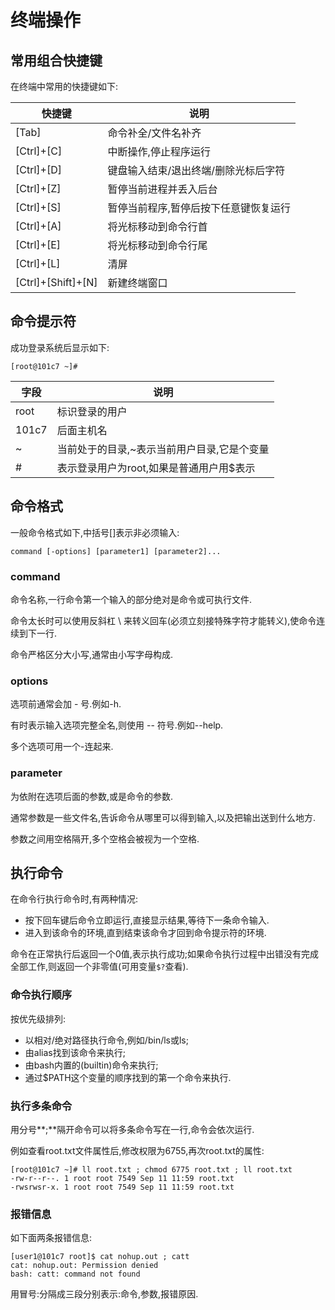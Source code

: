 # 终端操作

## 常用组合快捷键

在终端中常用的快捷键如下:

| 快捷键             | 说明                                  |
| ------------------ | ------------------------------------- |
| [Tab]              | 命令补全/文件名补齐                   |
| [Ctrl]+[C]         | 中断操作,停止程序运行                 |
| [Ctrl]+[D]         | 键盘输入结束/退出终端/删除光标后字符  |
| [Ctrl]+[Z]         | 暂停当前进程并丢入后台                |
| [Ctrl]+[S]         | 暂停当前程序,暂停后按下任意键恢复运行 |
| [Ctrl]+[A]         | 将光标移动到命令行首                  |
| [Ctrl]+[E]         | 将光标移动到命令行尾                  |
| [Ctrl]+[L]         | 清屏                                  |
| [Ctrl]+[Shift]+[N] | 新建终端窗口                          |



## 命令提示符

成功登录系统后显示如下:

`[root@101c7 ~]# `

| 字段  | 说明                                        |
| ----- | ------------------------------------------- |
| root  | 标识登录的用户                              |
| 101c7 | 后面主机名                                  |
| ~     | 当前处于的目录,~表示当前用户目录,它是个变量 |
| #     | 表示登录用户为root,如果是普通用户用$表示    |



## 命令格式

一般命令格式如下,中括号[]表示非必须输入:

`command [-options] [parameter1] [parameter2]... `

### command

命令名称,一行命令第一个输入的部分绝对是命令或可执行文件.

命令太长时可以使用反斜杠 \ 来转义回车(必须立刻接特殊字符才能转义),使命令连续到下一行.

命令严格区分大小写,通常由小写字母构成.

### options

选项前通常会加 - 号.例如-h.

有时表示输入选项完整全名,则使用 -- 符号.例如--help.

多个选项可用一个-连起来.

### parameter

为依附在选项后面的参数,或是命令的参数.

通常参数是一些文件名,告诉命令从哪里可以得到输入,以及把输出送到什么地方.

参数之间用空格隔开,多个空格会被视为一个空格.



## 执行命令

在命令行执行命令时,有两种情况:

- 按下回车键后命令立即运行,直接显示结果,等待下一条命令输入.
- 进入到该命令的环境,直到结束该命令才回到命令提示符的环境.

命令在正常执行后返回一个0值,表示执行成功;如果命令执行过程中出错没有完成全部工作,则返回一个非零值(可用变量`$?`查看).

### **命令执行顺序**

按优先级排列:

- 以相对/绝对路径执行命令,例如/bin/ls或ls;
- 由alias找到该命令来执行;
- 由bash内置的(builtin)命令来执行;
- 通过$PATH这个变量的顺序找到的第一个命令来执行.

### 执行多条命令

用分号**;**隔开命令可以将多条命令写在一行,命令会依次运行.

例如查看root.txt文件属性后,修改权限为6755,再次root.txt的属性:

```shell
[root@101c7 ~]# ll root.txt ; chmod 6775 root.txt ; ll root.txt 
-rw-r--r--. 1 root root 7549 Sep 11 11:59 root.txt
-rwsrwsr-x. 1 root root 7549 Sep 11 11:59 root.txt
```

### 报错信息

如下面两条报错信息:

```shell
[user1@101c7 root]$ cat nohup.out ; catt
cat: nohup.out: Permission denied
bash: catt: command not found
```

用冒号:分隔成三段分别表示:命令,参数,报错原因.



